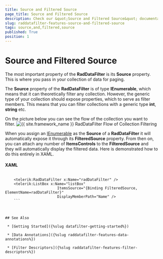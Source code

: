 ```yaml
---
title: Source and Filtered Source
page_title: Source and Filtered Source
description: Check our &quot;Source and Filtered Source&quot; documentation article for the RadDataFilter {{ site.framework_name }} control.
slug: raddatafilter-features-source-and-filtered-source
tags: source,and,filtered,source
published: True
position: 1
---
```


# Source and Filtered Source


The most important property of the __RadDataFilter__ is its __Source__ property. This is where you pass in your collection of data for paging.

The __Source__ property of the __RadDataFilter__ is of type __IEnumerable__, which means that it can theoretically filter any collection. However, the generic type of your collection should expose properties, which to serve as filter members. This means that you can filter collections with a generic type __int__, __string__ etc.

On the picture below you can see the flow of the collection you want to filter.
  ![{{ site.framework_name }} RadDataFilter Flow of Collection Filtering](images/RadDataFilter_Features_SourceAndFiltertedSource_01.png)

When you assign an [IEnumerable](http://msdn.microsoft.com/en-us/library/system.collections.ienumerable.aspx) as the __Source__ of a __RadDataFilter__ it will automatically expose it through its __FilteredSource__ property. From then on, you can attach any number of __ItemsControls__ to the __FilteredSource__ and they will automatically display the filtered data. Here is demonstrated how to do this entirely in XAML.

#### __XAML__

```XAML

	<telerik:RadDataFilter x:Name="radDataFilter" />
	<telerik:ListBox x:Name="listBox"
	                    ItemsSource="{Binding FilteredSource, ElementName=radDataFilter}"
	                    DisplayMemberPath="Name" />
	```



## See Also

 * [Getting Started]({%slug datafilter-getting-started%})

 * [Data Annotations]({%slug raddatafilter-features-data-annotations%})

 * [Filter Descriptors]({%slug raddatafilter-features-filter-descriptors%})
